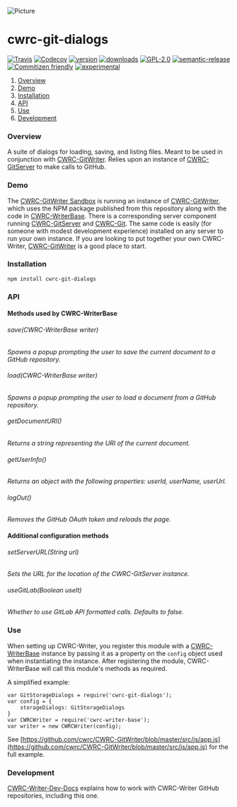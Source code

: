 ![Picture](http://cwrc.ca/logos/CWRC_logos_2016_versions/CWRCLogo-Horz-FullColour.png)

# cwrc-git-dialogs

[![Travis](https://img.shields.io/travis/cwrc/cwrc-git-dialogs.svg)](https://travis-ci.org/cwrc/cwrc-git-dialogs)
[![Codecov](https://img.shields.io/codecov/c/github/cwrc/cwrc-git-dialogs.svg)](https://codecov.io/gh/cwrc/cwrc-git-dialogs)
[![version](https://img.shields.io/npm/v/cwrc-git-dialogs.svg)](http://npm.im/cwrc-git-dialogs)
[![downloads](https://img.shields.io/npm/dm/cwrc-git-dialogs.svg)](http://npm-stat.com/charts.html?package=cwrc-git-dialogs&from=2015-08-01)
[![GPL-2.0](https://img.shields.io/npm/l/cwrc-git-dialogs.svg)](http://opensource.org/licenses/GPL-2.0)
[![semantic-release](https://img.shields.io/badge/%20%20%F0%9F%93%A6%F0%9F%9A%80-semantic--release-e10079.svg)](https://github.com/semantic-release/semantic-release)
[![Commitizen friendly](https://img.shields.io/badge/commitizen-friendly-brightgreen.svg)](http://commitizen.github.io/cz-cli/)
[![experimental](http://badges.github.io/stability-badges/dist/experimental.svg)](http://github.com/badges/stability-badges)

1. [Overview](#overview)
1. [Demo](#demo)
1. [Installation](#installation)
1. [API](#api)
1. [Use](#use)
1. [Development](#development)

### Overview

A suite of dialogs for loading, saving, and listing files.  Meant to be used in conjunction with [CWRC-GitWriter](https://github.com/cwrc/CWRC-GitWriter).  Relies upon an instance of [CWRC-GitServer](https://github.com/cwrc/CWRC-GitServer) to make calls to GitHub.

### Demo 

The [CWRC-GitWriter Sandbox](https://cwrc-writer.cwrc.ca) is running an instance of [CWRC-GitWriter](https://github.com/cwrc/CWRC-GitWriter), which uses the NPM package published from this repository along with the code in [CWRC-WriterBase](https://github.com/cwrc/CWRC-WriterBase). There is a corresponding server component running [CWRC-GitServer](https://github.com/cwrc/CWRC-GitServer) and [CWRC-Git](https://github.com/cwrc/CWRC-Git). The same code is easily (for someone with modest development experience) installed on any server to run your own instance.  If you are looking to put together your own CWRC-Writer, [CWRC-GitWriter](https://github.com/cwrc/CWRC-GitWriter) is a good place to start.

### Installation

`npm install cwrc-git-dialogs`

### API

#### Methods used by CWRC-WriterBase

###### save(CWRC-WriterBase writer)
*Spawns a popup prompting the user to save the current document to a GitHub repository.*

###### load(CWRC-WriterBase writer)
*Spawns a popup prompting the user to load a document from a GitHub repository.*

###### getDocumentURI()
*Returns a string representing the URI of the current document.*

###### getUserInfo()
*Returns an object with the following properties: userId, userName, userUrl.*

###### logOut()
*Removes the GitHub OAuth token and reloads the page.*

#### Additional configuration methods

###### setServerURL(String url)
*Sets the URL for the location of the CWRC-GitServer instance.*

###### useGitLab(Boolean useIt)
*Whether to use GitLab API formatted calls. Defaults to false.*

### Use

When setting up CWRC-Writer, you register this module with a [CWRC-WriterBase](https://github.com/cwrc/CWRC-WriterBase) instance by passing it as a property on the `config` object used when instantiating the instance. After registering the module, CWRC-WriterBase will call this module's methods as required.

A simplified example:

```
var GitStorageDialogs = require('cwrc-git-dialogs');
var config = {
    storageDialogs: GitStorageDialogs
}
var CWRCWriter = require('cwrc-writer-base');
var writer = new CWRCWriter(config);
```

See [https://github.com/cwrc/CWRC-GitWriter/blob/master/src/js/app.js](https://github.com/cwrc/CWRC-GitWriter/blob/master/src/js/app.js) for the full example.

### Development

[CWRC-Writer-Dev-Docs](https://github.com/cwrc/CWRC-Writer-Dev-Docs) explains how to work with CWRC-Writer GitHub repositories, including this one.
